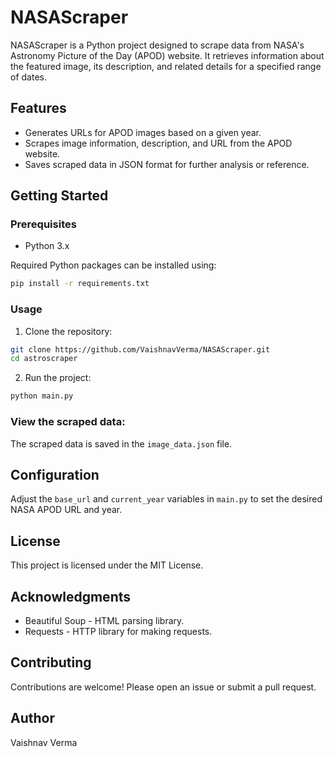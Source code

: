 # NASAScraper

NASAScraper is a Python project designed to scrape data from NASA's Astronomy Picture of the Day (APOD) website. It retrieves information about the featured image, its description, and related details for a specified range of dates.

## Features

- Generates URLs for APOD images based on a given year.
- Scrapes image information, description, and URL from the APOD website.
- Saves scraped data in JSON format for further analysis or reference.

## Getting Started

### Prerequisites

- Python 3.x

Required Python packages can be installed using:

```bash
pip install -r requirements.txt
```

### Usage

1. Clone the repository:

```bash
git clone https://github.com/VaishnavVerma/NASAScraper.git
cd astroscraper
```

2. Run the project:

```bash
python main.py
```

### View the scraped data:

The scraped data is saved in the `image_data.json` file.

## Configuration

Adjust the `base_url` and `current_year` variables in `main.py` to set the desired NASA APOD URL and year.

## License

This project is licensed under the MIT License.

## Acknowledgments

- Beautiful Soup - HTML parsing library.
- Requests - HTTP library for making requests.

## Contributing

Contributions are welcome! Please open an issue or submit a pull request.

## Author

Vaishnav Verma
